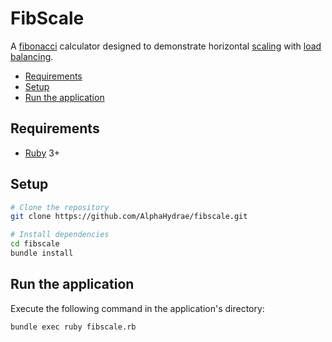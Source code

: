 # FibScale

A [fibonacci](https://en.wikipedia.org/wiki/Fibonacci_number) calculator
designed to demonstrate horizontal
[scaling](https://en.wikipedia.org/wiki/Scalability) with [load
balancing](<https://en.wikipedia.org/wiki/Load_balancing_(computing)>).

<!-- START doctoc generated TOC please keep comment here to allow auto update -->
<!-- DON'T EDIT THIS SECTION, INSTEAD RE-RUN doctoc TO UPDATE -->

- [Requirements](#requirements)
- [Setup](#setup)
- [Run the application](#run-the-application)

<!-- END doctoc generated TOC please keep comment here to allow auto update -->

## Requirements

* [Ruby](https://www.ruby-lang.org) 3+

## Setup

```bash
# Clone the repository
git clone https://github.com/AlphaHydrae/fibscale.git

# Install dependencies
cd fibscale
bundle install
```

## Run the application

Execute the following command in the application's directory:

```bash
bundle exec ruby fibscale.rb
```
